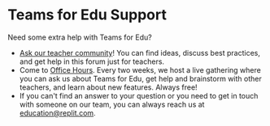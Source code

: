 # Teams for Edu Support

Need some extra help with Teams for Edu? 

* [Ask our teacher community](https://community.replit.com/c/edu/10)! You can find ideas, discuss best practices, and get help in this forum just for teachers. 
* Come to  [Office Hours](https://www.eventbrite.com/e/replit-teams-for-education-office-hours-tickets-151837105871). Every two weeks, we host a live gathering where you can ask us about Teams for Edu, get help and brainstorm with other teachers, and learn about new features. Always free!
* If you can't find an answer to your question or you need to get in touch with someone on our team, you can always reach us at education@replit.com.